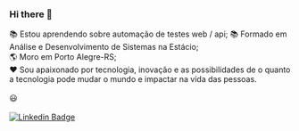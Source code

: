 ### Hi there 👋

:books: Estou aprendendo sobre automação de testes web / api;
:books: Formado em Análise e Desenvolvimento de Sistemas na Estácio;<BR>
:earth_americas: Moro em Porto Alegre-RS;<BR>
:heart: Sou apaixonado por tecnologia, inovação e as possibilidades de o quanto a tecnologia pode mudar o mundo e impactar na vida das pessoas.<BR> 
 <BR>
 :smiley:   
 <BR>
[![Linkedin Badge](https://img.shields.io/badge/-LinkedIn-blue?style=flat-square&logo=Linkedin&logoColor=white&link=https://https://www.linkedin.com/in/arthur-svensson)](https://www.linkedin.com/in/arthur-svensson)
